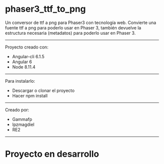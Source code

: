 # phaser3_ttf_to_png

Un conversor de ttf a png para Phaser3 con tecnología web.
Convierte una fuente ttf a png para poderlo usar en Phaser 3, también devuelve la estructura necesaria (metadatos) para poderlo usar en Phaser 3.

---
Proyecto creado con:
- Angular-cli 6.1.5
- Angular 6
- Node 8.11.4
---
Para instalarlo: 
- Descargar o clonar el proyecto
- Hacer npm install
---
Creado por: 
- Gammafp 
- lpzmagdiel
- RE2

---
# **Proyecto en desarrollo**
